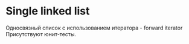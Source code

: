 # Single linked list 

Односвязный список с использованием итератора - forward iterator
Присутствуют юнит-тесты.
